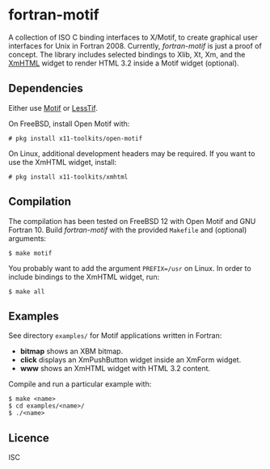 # fortran-motif
A collection of ISO C binding interfaces to X/Motif, to create graphical user
interfaces for Unix in Fortran 2008. Currently, *fortran-motif* is just a proof
of concept. The library includes selected bindings to Xlib, Xt, Xm, and the
[XmHTML](https://sourceforge.net/projects/xmhtml/) widget to render HTML 3.2
inside a Motif widget (optional).

## Dependencies
Either use [Motif](https://en.wikipedia.org/wiki/Motif_(software)) or
[LessTif](https://en.wikipedia.org/wiki/LessTif).

On FreeBSD, install Open Motif with:

```
# pkg install x11-toolkits/open-motif
```

On Linux, additional development headers may be required. If you want to
use the XmHTML widget, install:

```
# pkg install x11-toolkits/xmhtml
```

## Compilation
The compilation has been tested on FreeBSD 12 with Open Motif and GNU Fortran
10.  Build *fortran-motif* with the provided `Makefile` and (optional)
arguments:

```
$ make motif
```

You probably want to add the argument `PREFIX=/usr` on Linux. In order to
include bindings to the XmHTML widget, run:

```
$ make all
```

## Examples
See directory `examples/` for Motif applications written in Fortran:

* **bitmap** shows an XBM bitmap.
* **click** displays an XmPushButton widget inside an XmForm widget.
* **www** shows an XmHTML widget with HTML 3.2 content.

Compile and run a particular example with:

```
$ make <name>
$ cd examples/<name>/
$ ./<name>
```

## Licence
ISC
